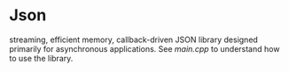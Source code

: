 # Json
 
streaming, efficient memory, callback-driven JSON library designed primarily for asynchronous applications.
See *main.cpp* to understand how to use the library.
